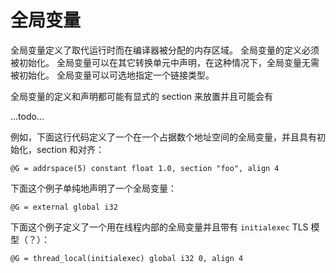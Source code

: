 # 全局变量

全局变量定义了取代运行时而在编译器被分配的内存区域。
全局变量的定义必须被初始化。
全局变量可以在其它转换单元中声明，在这种情况下，全局变量无需被初始化。
全局变量可以可选地指定一个链接类型。

全局变量的定义和声明都可能有显式的 section 来放置并且可能会有


...todo...


例如，下面这行代码定义了一个在一个占据数个地址空间的全局变量，并且具有初始化，section 和对齐：

```
@G = addrspace(5) constant float 1.0, section "foo", align 4
```

下面这个例子单纯地声明了一个全局变量：
```
@G = external global i32
```

下面这个例子定义了一个用在线程内部的全局变量并且带有 ``initialexec`` TLS 模型（？）：
```
@G = thread_local(initialexec) global i32 0, align 4
```